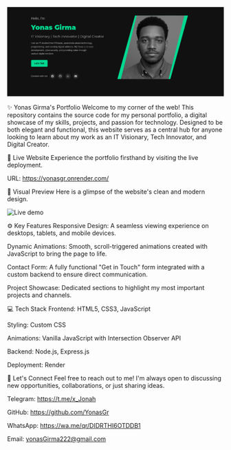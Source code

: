 <div align="center">
<a href="https://yonasgr.onrender.com/" target="_blank">
<img src="assets/preview/demo.png" alt="Live Demo on Render">
</a>
</div>

✨ Yonas Girma's Portfolio
Welcome to my corner of the web! This repository contains the source code for my personal portfolio, a digital showcase of my skills, projects, and passion for technology. Designed to be both elegant and functional, this website serves as a central hub for anyone looking to learn about my work as an IT Visionary, Tech Innovator, and Digital Creator.

🚀 Live Website
Experience the portfolio firsthand by visiting the live deployment.

URL: https://yonasgr.onrender.com/

🎨 Visual Preview
Here is a glimpse of the website's clean and modern design.

<img src="assets/preview/gif/demo.gif" alt="Live demo">

⚙️ Key Features
Responsive Design: A seamless viewing experience on desktops, tablets, and mobile devices.

Dynamic Animations: Smooth, scroll-triggered animations created with JavaScript to bring the page to life.

Contact Form: A fully functional "Get in Touch" form integrated with a custom backend to ensure direct communication.

Project Showcase: Dedicated sections to highlight my most important projects and channels.

💻 Tech Stack
Frontend: HTML5, CSS3, JavaScript

Styling: Custom CSS

Animations: Vanilla JavaScript with Intersection Observer API

Backend: Node.js, Express.js

Deployment: Render

🤝 Let's Connect
Feel free to reach out to me! I'm always open to discussing new opportunities, collaborations, or just sharing ideas.

Telegram: https://t.me/x_Jonah

GitHub: https://github.com/YonasGr

WhatsApp: https://wa.me/qr/DIDRTHI6OTDDB1

Email: yonasGirma222@gmail.com

</div>
